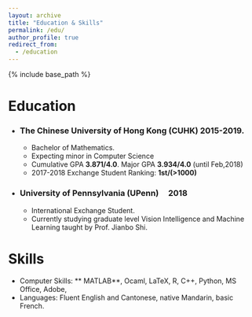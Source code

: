 ```yaml
---
layout: archive
title: "Education & Skills"
permalink: /edu/
author_profile: true
redirect_from:
  - /education
---
```


{% include base_path %}

Education
======
* ### The Chinese University of Hong Kong (CUHK)  2015-2019.
  * Bachelor of Mathematics.
  * Expecting minor in Computer Science
  * Cumulative GPA **3.871/4.0**. Major GPA **3.934/4.0** (until Feb,2018)
  * 2017-2018 Exchange Student Ranking:  **1st/(>1000)**
* ###  University of Pennsylvania (UPenn)                  2018
  * International Exchange Student.
  * Currently studying graduate level Vision Intelligence and Machine Learning taught by Prof. Jianbo Shi. 
  

Skills
======
* Computer Skills: ** MATLAB**, Ocaml, LaTeX, R, C++, Python, MS Office, Adobe,
* Languages: Fluent English and Cantonese, native Mandarin, basic French.

